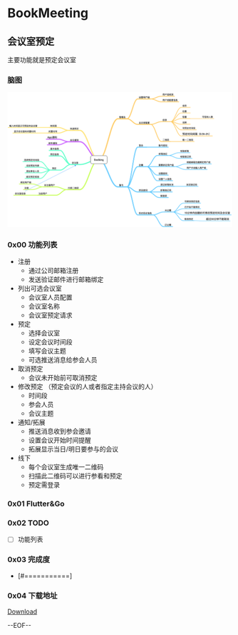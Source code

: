 # BookMeeting

## 会议室预定
主要功能就是预定会议室

### 脑图
![脑图](./Booking.png)
### 0x00 功能列表
- 注册
	- 通过公司邮箱注册
	- 发送验证邮件进行邮箱绑定
- 列出可选会议室
	- 会议室人员配置
	- 会议室名称
	- 会议室预定请求
- 预定
	- 选择会议室
	- 设定会议时间段
	- 填写会议主题
	- 可选推送消息给参会人员
- 取消预定
	- 会议未开始前可取消预定
- 修改预定 （预定会议的人或者指定主持会议的人）
	- 时间段
	- 参会人员
	- 会议主题
- 通知/拓展
	- 推送消息收到参会邀请
	- 设置会议开始时间提醒
	- 拓展显示当日/明日要参与的会议
- 线下
	- 每个会议室生成唯一二维码
	- 扫描此二维码可以进行参看和预定
	- 预定需登录
    
### 0x01 Flutter&Go
### 0x02 TODO
- [ ] 功能列表


### 0x03 完成度

- [#===========]

### 0x04 下载地址
[Download](#)

--EOF--

